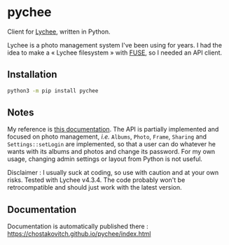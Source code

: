 # pychee

Client for [Lychee](https://github.com/LycheeOrg/Lychee), written in Python.

Lychee is a photo management system I've been using for years. I had the idea to make a « Lychee filesystem » with [FUSE](https://fr.wikipedia.org/wiki/Filesystem_in_Userspace), so I needed an API client.

## Installation

```bash
python3 -m pip install pychee
```

## Notes

My reference is [this documentation](https://lycheeorg.github.io/docs/api.html).
The API is partially implemented and focused on photo management, _i.e._ `Albums`, `Photo`, `Frame`, `Sharing` and `Settings::setLogin` are implemented, so that a user can do whatever he wants with its albums and photos and change its password. For my own usage, changing admin settings or layout from Python is not useful.

Disclaimer : I usually suck at coding, so use with caution and at your own risks.
Tested with Lychee v4.3.4. The code probably won't be retrocompatible and should just work with the latest version.

## Documentation

Documentation is automatically published there : https://chostakovitch.github.io/pychee/index.html
